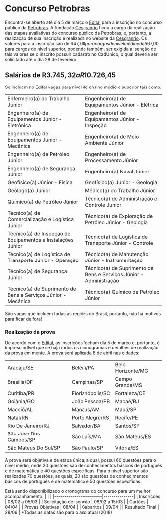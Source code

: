# Concurso Petrobras 

Encontra-se aberto até dia 5 de março o [Edital](http://www.petrobras.com.br/lumis/portal/file/fileDownload.jsp?fileId=8A245DA261721254016175B104B75CC9) para a inscrição no concurso público da [Petrobras](http://www.petrobras.com.br/pt/quem-somos/carreiras/concursos/). A fundação [Cesgranrio](http://www.cesgranrio.org.br/concursos/evento.aspx?id=petrobras0118) ficou a cargo da realização das etapas avaliativas do concurso público da Petrobras, e, portanto, a realização de sua inscrição é realizada no website da [Cesgranrio](http://www.cesgranrio.org.br/concursos/evento.aspx?id=petrobras0118). Os valores para a inscrição são de R$47,00 para cargos de nível médio e de R$67,00 para cargos de nível superior, podendo também, ser exigida a isenção de tais valores se o inscrito possuir cadastro no CadÚnico, o qual deveria ser solicitado até o dia 28 de fevereiro.

## Salários de R$3.745,32 a R$10.726,45

Se incluem no [Edital](http://www.petrobras.com.br/lumis/portal/file/fileDownload.jsp?fileId=8A245DA261721254016175B104B75CC9) vagas para nível de ensino médio e superior tais como:

|                                                               |                                                                    |
|---------------------------------------------------------------|--------------------------------------------------------------------|
| Enfermeiro(a) do Trabalho Júnior                              | Engenheiro(a) de Equipamentos Júnior - Elétrica                    |
| Engenheiro(a) de Equipamentos Júnior - Eletrônica             | Engenheiro(a) de Equipamentos Júnior - Inspeção                    |
| Engenheiro(a) de Equipamentos Júnior - Mecânica               | Engenheiro(a) de Meio Ambiente Júnior                              |
| Engenheiro(a) de Petróleo Júnior                              | Engenheiro(a) de Processamento Júnior                              |
| Engenheiro(a) de Segurança Júnior                             | Engenheiro(a) Naval Júnior                                         |
| Geofísico(a) Júnior - Física                                  | Geofísico(a) Júnior - Geologia                                     |
| Geólogo(a) Júnior                                             | Médico(a) do Trabalho Júnior                                       |
| Químico(a) de Petróleo Júnior                                 | Técnico(a) de Administração e Controle Júnior                      |
| Técnico(a) de Comercialização e Logística Júnior              | Técnico(a) de Exploração de Petróleo Júnior - Geologia             |
| Técnico(a) de Inspeção de Equipamentos e Instalações Júnior   | Técnico(a) de Logística de Transporte Júnior - Controle            |
| Técnico(a) de Logística de Transporte Júnior - Operação       | Técnico(a) de Manutenção Júnior - Instrumentação                   |
| Técnico(a) de Segurança Júnior                                | Técnico(a) de Suprimento de Bens e Serviços Júnior - Administração |
| Técnico(a) de Suprimento de Bens e Serviços Júnior - Mecânica | Técnico(a) Químico de Petróleo Júnior                              |

São vagas que incluem todas as regiões do Brasil, portanto, não há motivos para ficar de fora!

### Realização da prova

De acordo com o [Edital](http://www.petrobras.com.br/lumis/portal/file/fileDownload.jsp?fileId=8A245DA261721254016175B104B75CC9), as inscrições fecham dia 5 de março e, portanto, é imprescindível que se haja todos os cronogramas e detalhes de realização da prova em mente. A prova será aplicada 8 de abril nas cidades:

|  |  |  |
|------------------------|------------------|-------------------|
| Aracaju/SE | Belém/PA | Belo Horizonte/MG |
| Brasília/DF | Campinas/SP | Campo Grande/MS |
| Curitiba/PR | Florianópolis/SC | Fortaleza/CE |
| Goiânia/GO | João Pessoa/PB | Macaé/RJ |
| Maceió/AL | Manaus/AM | Mauá/SP |
| Natal/RN | Porto Alegre/RS | Recife/PE |
| Rio De Janeiro/RJ | Salvador/BA | Santos/SP |
| São José Dos Campos/SP | São Luís/MA | São Mateus/ES |
| São Mateus Do Sul/SP | São Paulo/SP | Vitória/ES |

A prova será objetiva e de etapa única, a qual, possui 60 questões para o nível médio, onde 20 questões são de conhecimentos básicos de português e de matemática e 40 questões específicas. Para o nível superior são realizadas 70 questões, as quais, 20 são questões de conhecimentos básicos de português e de matemática e 50 questões específicas.

Está sendo disponibilizado o cronograma do concurso para um melhor acompanhamento:
|  |  |
|------------------------|---------------|
| Inscrições | 08/02 a 05/03 |
| Solicitação de isenção | 08/02 a 15\/03 |
| Cartões | 04/04 |
| Provas Objetivas | 08/04 |
| Gabaritos | 09/04 |
| Resultado Final | 28\/06 |
*Todas as datas são para o ano atual (2018)
